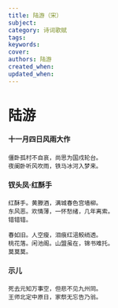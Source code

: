 ```yaml
---
title: 陆游（宋）
subject: 
category: 诗词歌赋
tags: 
keywords: 
cover: 
authors: 陆游
created_when: 
updated_when: 
---
```


# 陆游

#### 十一月四日风雨大作

```
僵卧孤村不自哀，尚思为国戍轮台。
夜阑卧听风吹雨，铁马冰河入梦来。
```

#### 钗头凤·红酥手

```
红酥手。黄滕酒，满城春色宫墙柳。
东风恶。欢情薄，一怀愁绪，几年离索。
错错错。

春如旧。人空瘦，泪痕红浥鲛绡透。
桃花落。闲池阁。山盟虽在，锦书难托。
莫莫莫。
```

#### 示儿

```
死去元知万事空，但悲不见九州同。
王师北定中原日，家祭无忘告乃翁。
```
